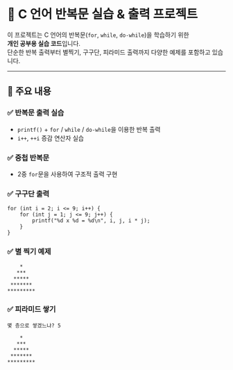 # 🔁 C 언어 반복문 실습 & 출력 프로젝트

이 프로젝트는 C 언어의 반복문(`for`, `while`, `do-while`)을 학습하기 위한  
**개인 공부용 실습 코드**입니다.  
단순한 반복 출력부터 별찍기, 구구단, 피라미드 출력까지 다양한 예제를 포함하고 있습니다.

---

## 📘 주요 내용

### ✅ 반복문 출력 실습
- `printf()` + `for` / `while` / `do-while`을 이용한 반복 출력
- `i++`, `++i` 증감 연산자 실습

### ✅ 중첩 반복문
- 2중 `for`문을 사용하여 구조적 출력 구현

### ✅ 구구단 출력
```
for (int i = 2; i <= 9; i++) {
    for (int j = 1; j <= 9; j++) {
        printf("%d x %d = %d\n", i, j, i * j);
    }
}
```
### ✅ 별 찍기 예제
```
    *
   ***
  *****
 *******
*********
```
### ✅ 피라미드 쌓기
```
몇 층으로 쌓겠느냐? 5

    *
   ***
  *****
 *******
*********
```

